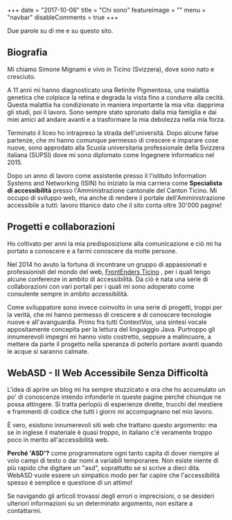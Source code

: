 +++
date = "2017-10-06"
title = "Chi sono"
featureimage = ""
menu = "navbar"
disableComments = true
+++


Due parole su di me e su questo sito.

## Biografia

Mi chiamo Simone Mignami e vivo in Ticino (Svizzera), dove sono nato e cresciuto.

A 11 anni mi hanno diagnosticato una Retinite Pigmentosa, una malattia genetica che colpisce la retina e degrada la vista fino a condurre alla cecità.
Questa malattia ha condizionato in maniera importante la mia vita: dapprima gli studi, poi il lavoro.
Sono sempre stato spronato dalla mia famiglia e dai miei amici ad andare avanti e a trasformare la mia debolezza nella mia forza.

Terminato il liceo ho intrapreso la strada dell'università. Dopo alcune false partenze, che mi hanno comunque permesso di crescere e imparare cose nuove, sono approdato alla Scuola universitaria professionale della Svizzera italiana (SUPSI) dove mi sono diplomato come Ingegnere informatico nel 2015.

Dopo un anno di lavoro come assistente presso il l'istituto Information Systems and Networking (ISIN) ho iniziato la mia carriera come **Specialista di accessibilità** presso l'Amministrazione cantonale del Canton Ticino.
Mi occupo di sviluppo web, ma anche di rendere il portale dell'Amministrazione accessibile a tutti: lavoro titanico dato che il sito conta oltre 30'000 pagine!



## Progetti e collaborazioni

Ho coltivato per anni la mia predisposizione alla comunicazione e ciò mi ha portato a conoscere e a farmi conoscere da molte persone.

Nel 2014 ho avuto la fortuna di incontrare un gruppo di appassionati e professionisti del mondo del web, [FrontEnders Ticino](http://www.frontenders.ch/)
, per i quali tengo alcune conferenze in ambito di accessibilità.
Da ciò è nata una serie di collaborazioni con vari portali per i quali mi sono adoperato come consulente sempre in ambito accessibilità.

Come sviluppatore sono invece coinvolto in una serie di progetti, troppi per la verità, che mi hanno permesso di crescere e di conoscere tecnologie nuove e all'avanguardia.
Primo fra tutti ContextVox, una sintesi vocale appositamente concepita per la lettura del linguaggio Java.
Purtroppo gli innumerevoli impegni mi hanno visto costretto, seppure a malincuore, a mettere da parte il progetto nella speranza di poterlo portare avanti quando le acque si saranno calmate.



## WebASD - Il Web Accessibile Senza Difficoltà

L'idea di aprire un blog mi ha sempre stuzzicato e ora che ho accumulato un po' di conoscenze intendo infonderle in queste pagine perché chiunque ne possa attingere.
Si tratta perlopiù di esperienze dirette, trucchi del mestiere e frammenti di codice che tutti i giorni mi accompagnano nel mio lavoro.

È vero, esistono innumerevoli siti web che trattano questo argomento: ma se in inglese il materiale è quasi troppo, in italiano c'é veramente troppo poco in merito all'accessibilità web.

**Perché 'ASD'?** come programmatore ogni tanto capita di dover riempire al volo campi di testo o dar nomi a variabili temporanee. Non esiste niente di più rapido che digitare un "asd", soprattutto se si scrive a dieci dita.
WebASD vuole essere un simpatico modo per far capire che l'accessibilità spesso è semplice e questione di un attimo!

Se navigando gli articoli trovassi degli errori o imprecisioni, o se desideri ulteriori informazioni su un determinato argomento, non esitare a contattarmi.
